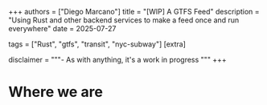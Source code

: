 +++
authors = ["Diego Marcano"]
title = "[WIP] A GTFS Feed"
description = "Using Rust and other backend services to make a feed once and run everywhere"
date = 2025-07-27

tags = ["Rust", "gtfs", "transit", "nyc-subway"]
[extra]

disclaimer = """- As with anything, it's a work in progress
"""
+++

# Where we are 

